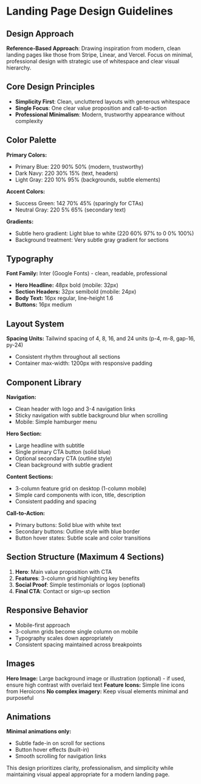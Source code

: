 # Landing Page Design Guidelines

## Design Approach
**Reference-Based Approach**: Drawing inspiration from modern, clean landing pages like those from Stripe, Linear, and Vercel. Focus on minimal, professional design with strategic use of whitespace and clear visual hierarchy.

## Core Design Principles
- **Simplicity First**: Clean, uncluttered layouts with generous whitespace
- **Single Focus**: One clear value proposition and call-to-action
- **Professional Minimalism**: Modern, trustworthy appearance without complexity

## Color Palette

**Primary Colors:**
- Primary Blue: 220 90% 50% (modern, trustworthy)
- Dark Navy: 220 30% 15% (text, headers)
- Light Gray: 220 10% 95% (backgrounds, subtle elements)

**Accent Colors:**
- Success Green: 142 70% 45% (sparingly for CTAs)
- Neutral Gray: 220 5% 65% (secondary text)

**Gradients:**
- Subtle hero gradient: Light blue to white (220 60% 97% to 0 0% 100%)
- Background treatment: Very subtle gray gradient for sections

## Typography
**Font Family:** Inter (Google Fonts) - clean, readable, professional
- **Hero Headline:** 48px bold (mobile: 32px)
- **Section Headers:** 32px semibold (mobile: 24px)
- **Body Text:** 16px regular, line-height 1.6
- **Buttons:** 16px medium

## Layout System
**Spacing Units:** Tailwind spacing of 4, 8, 16, and 24 units (p-4, m-8, gap-16, py-24)
- Consistent rhythm throughout all sections
- Container max-width: 1200px with responsive padding

## Component Library

**Navigation:**
- Clean header with logo and 3-4 navigation links
- Sticky navigation with subtle background blur when scrolling
- Mobile: Simple hamburger menu

**Hero Section:**
- Large headline with subtitle
- Single primary CTA button (solid blue)
- Optional secondary CTA (outline style)
- Clean background with subtle gradient

**Content Sections:**
- 3-column feature grid on desktop (1-column mobile)
- Simple card components with icon, title, description
- Consistent padding and spacing

**Call-to-Action:**
- Primary buttons: Solid blue with white text
- Secondary buttons: Outline style with blue border
- Button hover states: Subtle scale and color transitions

## Section Structure (Maximum 4 Sections)
1. **Hero**: Main value proposition with CTA
2. **Features**: 3-column grid highlighting key benefits
3. **Social Proof**: Simple testimonials or logos (optional)
4. **Final CTA**: Contact or sign-up section

## Responsive Behavior
- Mobile-first approach
- 3-column grids become single column on mobile
- Typography scales down appropriately
- Consistent spacing maintained across breakpoints

## Images
**Hero Image:** Large background image or illustration (optional) - if used, ensure high contrast with overlaid text
**Feature Icons:** Simple line icons from Heroicons
**No complex imagery:** Keep visual elements minimal and purposeful

## Animations
**Minimal animations only:**
- Subtle fade-in on scroll for sections
- Button hover effects (built-in)
- Smooth scrolling for navigation links

This design prioritizes clarity, professionalism, and simplicity while maintaining visual appeal appropriate for a modern landing page.